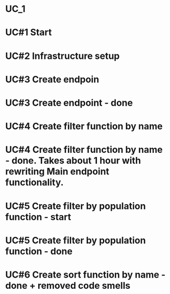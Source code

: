 # UC_1
# UC#1 Start
# UC#2 Infrastructure setup
# UC#3 Create endpoin
# UC#3 Create endpoint - done
# UC#4 Create filter function by name
# UC#4 Create filter function by name - done. Takes about 1 hour with rewriting Main endpoint functionality.
# UC#5 Create filter by population function - start
# UC#5 Create filter by population function - done
# UC#6 Create sort function by name - done + removed code smells